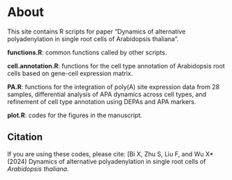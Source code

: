 About
====================
This site contains R scripts for paper “Dynamics of alternative polyadenylation in single root cells of Arabidopsis thaliana”.

**functions.R**: common functions called by other scripts. 

**cell.annotation.R**: functions for the cell type annotation of Arabidopsis root cells based on gene-cell expression matrix. 

**PA.R**: functions for the integration of poly(A) site expression data from 28 samples, differential analysis of APA dynamics across cell types, and refinement of cell type annotation using DEPAs and APA markers. 

**plot.R**: codes for the figures in the manuscript.

Citation
---------
If you are using these codes, please cite: [Bi X, Zhu S, Liu F, and Wu X* (2024) Dynamics of alternative polyadenylation in single root cells of _Arabidopsis thaliana_.

